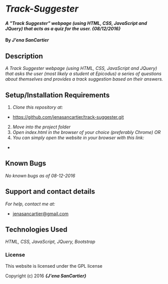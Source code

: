# _Track-Suggester_

#### _A "Track Suggester" webpage (using HTML, CSS, JavaScript and JQuery) that acts as a quiz for the user. {08/12/2016}_

#### By _**J'ena SanCartier**_

## Description

_A Track Suggester webpage (using HTML, CSS, JavaScript and JQuery) that asks the user (most likely a student at Epicodus) a series of questions about themselves and provides a track suggestion based on their answers._

## Setup/Installation Requirements

1. _Clone this repository at:_
  * https://github.com/jenasancartier/track-suggester.git
2. _Move into the project folder_
3. _Open index.html in the browser of your choice (preferably Chrome) OR_
4. _You can simply open the website in your browser with this link:_
  *

## Known Bugs

_No known bugs as of 08-12-2016_

## Support and contact details

_For help, contact me at:_
* [jenasancartier@gmail.com](mailto:jenasancartier@gmail.com)

## Technologies Used

_HTML, CSS, JavaScript, JQuery, Bootstrap_

### License

This website is licensed under the GPL license

Copyright (c) 2016 **_{J'ena SanCartier}_**
